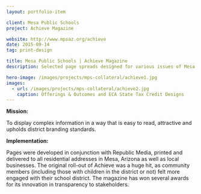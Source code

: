 ```yaml
---
layout: portfolio-item

client: Mesa Public Schools
project: Achieve Magazine

website: http://www.mpsaz.org/achieve
date: 2015-09-14
tag: print-design

title: Mesa Public Schools | Achieve Magazine
description: Selected page spreads designed for various issues of Mesa Public Schools’ Achieve Magazine, a semi-annual publication distributed directly to all homes in Mesa in partnership with Republic Media.

hero-image: /images/projects/mps-collateral/achieve1.jpg
images:
  - url: /images/projects/mps-collateral/achieve2.jpg
    caption: Offerings & Outcomes and ECA State Tax Credit Designs
---
```


**Mission:**

  To display complex information in a way that is easy to read, attractive and upholds district branding standards.

**Implementation:**

  Pages were developed in conjunction with Republic Media, printed and delivered to all residential addresses in Mesa, Arizona as well as local businesses. The original roll-out of Achieve was a huge hit, as community members (including those with children in the district or not) felt more engaged with their school district. The magazine has won several awards for its innovation in transparency to stakeholders.